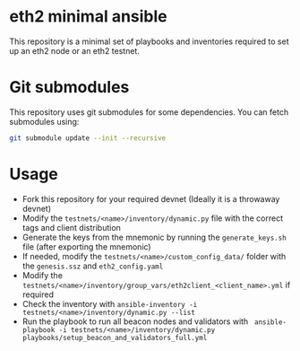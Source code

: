 # eth2 minimal ansible

This repository is a minimal set of playbooks and inventories required to set up an eth2 node or an eth2 testnet.

# Git submodules

This repository uses git submodules for some dependencies. You can fetch submodules using:

```sh
git submodule update --init --recursive
```

# Usage
- Fork this repository for your required devnet (Ideally it is a throwaway devnet)
- Modify the `testnets/<name>/inventory/dynamic.py` file with the correct tags and client distribution
- Generate the keys from the mnemonic by running the `generate_keys.sh` file (after exporting the mnemonic)
- If needed, modify the `testnets/<name>/custom_config_data/` folder with the `genesis.ssz` and `eth2_config.yaml`
- Modify the `testnets/<name>/inventory/group_vars/eth2client_<client_name>.yml` if required
- Check the inventory with `ansible-inventory -i testnets/<name>/inventory/dynamic.py --list`
- Run the playbook to run all beacon nodes and validators with ` ansible-playbook -i testnets/<name>/inventory/dynamic.py playbooks/setup_beacon_and_validators_full.yml`

